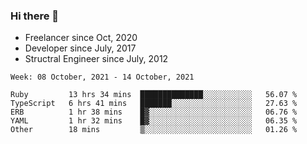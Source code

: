 ### Hi there 👋

- Freelancer since Oct, 2020
- Developer since July, 2017
- Structral Engineer since July, 2012

<!--START_SECTION:waka-->
```text
Week: 08 October, 2021 - 14 October, 2021

Ruby         13 hrs 34 mins  ██████████████░░░░░░░░░░░   56.07 % 
TypeScript   6 hrs 41 mins   ███████░░░░░░░░░░░░░░░░░░   27.63 % 
ERB          1 hr 38 mins    █▓░░░░░░░░░░░░░░░░░░░░░░░   06.76 % 
YAML         1 hr 32 mins    █▓░░░░░░░░░░░░░░░░░░░░░░░   06.35 % 
Other        18 mins         ▒░░░░░░░░░░░░░░░░░░░░░░░░   01.26 % 
```
<!--END_SECTION:waka-->
